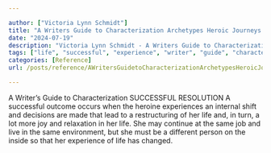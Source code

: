 ```yaml
---

author: ["Victoria Lynn Schmidt"]
title: "A Writers Guide to Characterization Archetypes Heroic Journeys and Other Elements of Dynamic Character Development - part0024_split_004.html"
date: "2024-07-19"
description: "Victoria Lynn Schmidt - A Writers Guide to Characterization Archetypes Heroic Journeys and Other Elements of Dynamic Character Development"
tags: ["life", "successful", "experience", "writer", "guide", "characterization", "resolution", "outcome", "occurs", "heroine", "internal", "shift", "decision", "made", "lead", "restructuring", "turn", "lot", "joy", "relaxation", "may", "continue", "job", "live", "environment"]
categories: [Reference]
url: /posts/reference/AWritersGuidetoCharacterizationArchetypesHeroicJourneysandOtherElementsofDynamicCharacterDevelopment-part0024split004html

---
```



A Writer’s Guide to Characterization
SUCCESSFUL RESOLUTION
A successful outcome occurs when the heroine experiences an internal shift and decisions are made that lead to a restructuring of her life and, in turn, a lot more joy and relaxation in her life. She may continue at the same job and live in the same environment, but she must be a different person on the inside so that her experience of life has changed.
